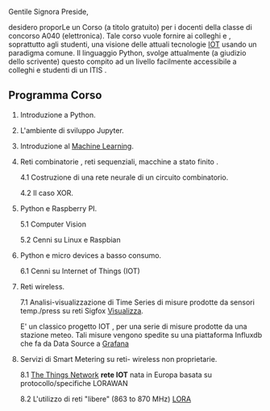 

Gentile Signora Preside,

desidero proporLe un Corso  (a titolo gratuito) per i docenti della classe di concorso A040 (elettronica). Tale corso vuole  fornire ai colleghi e , soprattutto agli studenti, una visione  delle attuali tecnologie [IOT](https://it.wikipedia.org/wiki/Internet_delle_cose) usando un paradigma comune. Il linguaggio Python,  svolge  attualmente (a giudizio dello scrivente) questo compito ad un livello facilmente accessibile a colleghi e studenti di un ITIS .

Programma Corso
-----------------

1. Introduzione a Python.
2. L'ambiente di sviluppo Jupyter.
3. Introduzione al [Machine Learning](https://ml4a.github.io/guides/).
4. Reti combinatorie , reti sequenziali, macchine a stato finito .

   4.1 Costruzione di una rete neurale di un circuito combinatorio.
   
   4.2 Il caso XOR.
   

5. Python e Raspberry PI.

    5.1 Computer Vision
    
    5.2 Cenni su Linux e Raspbian
    
6. Python e micro devices a basso consumo.

   6.1 Cenni su Internet of Things (IOT)

7. Reti wireless.
   
   7.1 Analisi-visualizzazione di Time Series di misure prodotte da
   sensori temp./press su reti Sigfox [Visualizza](https://snapshot.raintank.io/dashboard/snapshot/iXbHm59EcolzSdMbIF68qpcocZyL84cy).
   
   E' un classico progetto IOT , per una serie di misure prodotte da una stazione meteo.   Tali misure vengono spedite su una piattaforma Influxdb che fa da Data Source a [Grafana](https://grafana.com/dashboards)

8. Servizi di Smart Metering su reti- wireless non proprietarie.
   
   8.1 [The Things Network](https://www.thethingsnetwork.org/)   **rete IOT** nata in Europa basata su protocollo/specifiche LORAWAN
   
   8.2 L'utilizzo di reti "libere" (863 to 870 MHz) [LORA](https://iot-daily.com/2015/03/18/frequency-bands-optimal-for-the-internet-of-things/)













